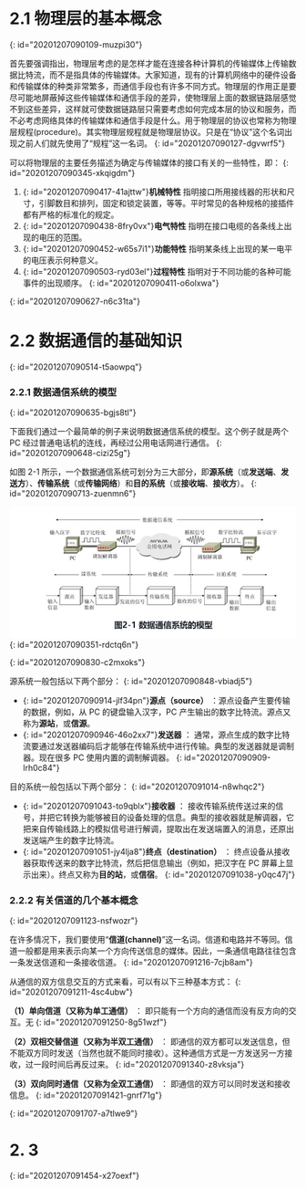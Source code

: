 # 2.1 物理层的基本概念
{: id="20201207090109-muzpi30"}

首先要强调指出，物理层考虑的是怎样才能在连接各种计算机的传输媒体上传输数据比特流，而不是指具体的传输媒体。大家知道，现有的计算机网络中的硬件设备和传输媒体的种类非常繁多，而通信手段也有许多不同方式。物理层的作用正是要尽可能地屏蔽掉这些传输媒体和通信手段的差异，使物理层上面的数据链路层感觉不到这些差异，这样就可使数据链路层只需要考虑如何完成本层的协议和服务，而不必考虑网络具体的传输媒体和通信手段是什么。用于物理层的协议也常称为物理层规程(procedure)。其实物理层规程就是物理层协议。只是在“协议”这个名词出现之前人们就先使用了“规程”这一名词。
{: id="20201207090127-dgvwrf5"}

可以将物理层的主要任务描述为确定与传输媒体的接口有关的一些特性，即：
{: id="20201207090345-xkqigdm"}

1. {: id="20201207090417-41ajttw"}**机械特性** 指明接口所用接线器的形状和尺寸，引脚数目和排列，固定和锁定装置，等等。平时常见的各种规格的接插件都有严格的标准化的规定。
2. {: id="20201207090438-8fry0vx"}**电气特性** 指明在接口电缆的各条线上出现的电压的范围。
3. {: id="20201207090452-w65s7i1"}**功能特性** 指明某条线上出现的某一电平的电压表示何种意义。
4. {: id="20201207090503-ryd03el"}**过程特性** 指明对于不同功能的各种可能事件的出现顺序。
{: id="20201207090411-o6olxwa"}

{: id="20201207090627-n6c31ta"}

# 2.2  数据通信的基础知识
{: id="20201207090514-t5aowpq"}

### 2.2.1 数据通信系统的模型
{: id="20201207090635-bgjs8tl"}

下面我们通过一个最简单的例子来说明数据通信系统的模型。这个例子就是两个 PC 经过普通电话机的连线，再经过公用电话网进行通信。
{: id="20201207090648-cizi25g"}

如图 2-1 所示，一个数据通信系统可划分为三大部分，即**源系统**（或**发送端**、**发送方**）、**传输系统**（或**传输网络**）和**目的系统**（或**接收端**、**接收方**）。
{: id="20201207090713-zuenmn6"}

![21.png](assets/20201207090828-k7qgtd5-2-1.png)
{: id="20201207090351-rdctq6n"}

{: id="20201207090830-c2mxoks"}

源系统一般包括以下两个部分：
{: id="20201207090848-vbiadj5"}

- {: id="20201207090914-jlf34pn"}**源点（source）** ：源点设备产生要传输的数据，例如，从 PC 的键盘输入汉字，PC 产生输出的数字比特流。源点又称为**源站**，或**信源**。
- {: id="20201207090946-46o2xx7"}**发送器** ： 通常，源点生成的数字比特流要通过发送器编码后才能够在传输系统中进行传输。典型的发送器就是调制器。现在很多 PC 使用内置的调制解调器。
{: id="20201207090909-lrh0c84"}

目的系统一般包括以下两个部分：
{: id="20201207091014-n8whqc2"}

- {: id="20201207091043-to9qblx"}**接收器** ： 接收传输系统传送过来的信号，并把它转换为能够被目的设备处理的信息。典型的接收器就是解调器，它把来自传输线路上的模拟信号进行解调，提取出在发送端置入的消息，还原出发送端产生的数字比特流。
- {: id="20201207091051-jy4lja8"}**终点（destination）** ： 终点设备从接收器获取传送来的数字比特流，然后把信息输出（例如，把汉字在 PC 屏幕上显示出来）。终点又称为**目的站**，或**信宿**。
{: id="20201207091038-y0qc47j"}

### 2.2.2 有关信道的几个基本概念
{: id="20201207091123-nsfwozr"}

在许多情况下，我们要使用“**信道(channel)**”这一名词。信道和电路并不等同。信道一般都是用来表示向某一个方向传送信息的媒体。因此，一条通信电路往往包含一条发送信道和一条接收信道。
{: id="20201207091216-7cjb8am"}

从通信的双方信息交互的方式来看，可以有以下三种基本方式：
{: id="20201207091211-4sc4ubw"}

**（1）单向信道（又称为单工通信）** ： 即只能有一个方向的通信而没有反方向的交互。无
{: id="20201207091250-8g51wzf"}

**（2）双相交替信道（又称为半双工通信）** ： 即通信的双方都可以发送信息，但不能双方同时发送（当然也就不能同时接收）。这种通信方式是一方发送另一方接收，过一段时间后再反过来。
{: id="20201207091340-z8vksja"}

**（3）双向同时通信（又称为全双工通信）** ： 即通信的双方可以同时发送和接收信息。
{: id="20201207091421-gnrf71g"}

{: id="20201207091707-a7tlwe9"}

# 2. 3
{: id="20201207091454-x27oexf"}

